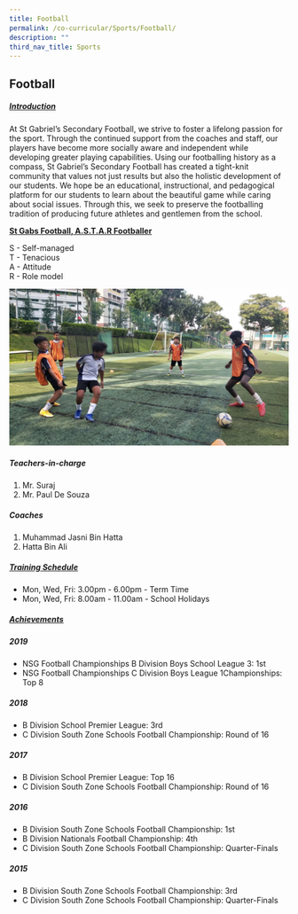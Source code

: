```yaml
---
title: Football
permalink: /co-curricular/Sports/Football/
description: ""
third_nav_title: Sports
---
```

## Football

##### <u>Introduction</u>

At St Gabriel’s Secondary Football, we strive to foster a lifelong passion for the sport. Through the continued support from the coaches and staff, our players have become more socially aware and independent while developing greater playing capabilities. Using our footballing history as a compass, St Gabriel’s Secondary Football has created a tight-knit community that values not just results but also the holistic development of our students. We hope be an educational, instructional, and pedagogical platform for our students to learn about the beautiful game while caring about social issues. Through this, we seek to preserve the footballing tradition of producing future athletes and gentlemen from the school.

**<u>St Gabs Football, A.S.T.A.R Footballer</u>**

S - Self-managed<br>
T - Tenacious<br>
A - Attitude<br>
R - Role model

![](/images/Warm%20Up%20Activity.jpg)

##### Teachers-in-charge
1. Mr. Suraj <br>
2. Mr. Paul De Souza <br>

##### Coaches
1. Muhammad Jasni Bin Hatta<br>
2. Hatta Bin Ali

##### <u>Training Schedule</u>

*   Mon, Wed, Fri: 3.00pm - 6.00pm - Term Time
*   Mon, Wed, Fri: 8.00am - 11.00am - School Holidays

  

##### <u>Achievements</u>

##### 2019

*   NSG Football Championships B Division Boys School League 3: 1st
*   NSG Football Championships C Division Boys League 1Championships: Top 8

##### 2018

*   B Division School Premier League: 3rd
*   C Division South Zone Schools Football Championship: Round of 16

##### 2017

*   B Division School Premier League: Top 16
*   C Division South Zone Schools Football Championship: Round of 16

##### 2016

*   B Division South Zone Schools Football Championship: 1st
*   B Division Nationals Football Championship: 4th
*   C Division South Zone Schools Football Championship: Quarter-Finals

##### 2015

*   B Division South Zone Schools Football Championship: 3rd
*   C Division South Zone Schools Football Championship: Quarter-Finals